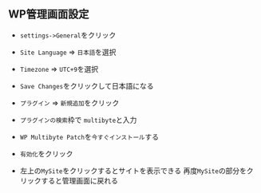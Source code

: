 ## WP管理画面設定

+ `settings->General`をクリック<br>

+ `Site Language` => `日本語`を選択<br>

+ `Timezone` => `UTC+9`を選択<br>

+ `Save Changes`をクリックして日本語になる<br>

+ `プラグイン` => `新規追加`をクリック<br>

+ `プラグインの検索`枠で `multibyte`と入力<br>

+ `WP Multibyte Patch`を`今すぐインストール`する<br>

+ `有効化`をクリック<br>

+ 左上の`MySite`をクリックするとサイトを表示できる 再度`MySite`の部分をクリックすると管理画面に戻れる<br>
